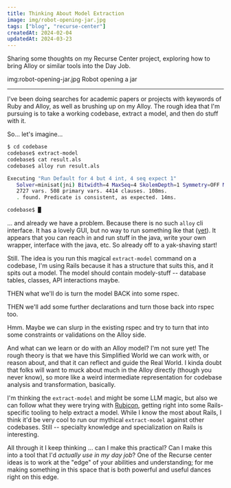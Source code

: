 ```yaml
---
title: Thinking About Model Extraction
image: img/robot-opening-jar.jpg
tags: ["blog", "recurse-center"]
createdAt: 2024-02-04
updatedAt: 2024-03-23
---
```


Sharing some thoughts on my Recurse Center project, exploring how to bring Alloy or similar tools into the Day Job.

img:robot-opening-jar.jpg Robot opening a jar

---

I've been doing searches for academic papers or projects with keywords of Ruby and Alloy, as well as brushing up on my Alloy. The rough idea that I'm pursuing is to take a working codebase, extract a model, and then do stuff with it.

So... let's imagine...

```sh
$ cd codebase
codebase$ extract-model
codebase$ cat result.als
codebase$ alloy run result.als

Executing "Run Default for 4 but 4 int, 4 seq expect 1"
   Solver=minisat(jni) Bitwidth=4 MaxSeq=4 SkolemDepth=1 Symmetry=OFF Mode=batch
   2727 vars. 508 primary vars. 4414 clauses. 108ms.
   . found. Predicate is consistent, as expected. 14ms.

codebase$ █
```

... and already we have a problem. Because there is no such `alloy` cli interface. It has a lovely GUI, but no way to run something lke that ([yet](https://github.com/AlloyTools/org.alloytools.alloy/issues/155)). It appears that you can reach in and run stuff in the java, write your own wrapper, interface with the java, etc. So already off to a yak-shaving start!

Still. The idea is you run this magical `extract-model` command on a codebase, I'm using Rails because it has a structure that suits this, and it spits out a model. The model should contain modely-stuff -- database tables, classes, API interactions maybe.

THEN what we'll do is turn the model BACK into some rspec.

THEN we'll add some further declarations and turn those back into rspec too.

Hmm. Maybe we can slurp in the existing rspec and try to turn that into some constraints or validations on the Alloy side.

And what can we learn or do with an Alloy model? I'm not sure yet! The rough theory is that we have this Simplified World we can work with, or reason about, and that it can reflect and guide the Real World. I kinda doubt that folks will want to muck about much in the Alloy directly (though you never know), so more like a weird intermediate representation for codebase analysis and transformation, basically.

I'm thinking the `extract-model` and might be some LLM magic, but also we can follow what they were trying with [Rubicon](https://dl.acm.org/doi/10.1145/2393596.2393667), getting right into some Rails-specific tooling to help extract a model. While I know the most about Rails, I think it'd be very cool to run our mythical `extract-model` against other codebases. Still -- specialty knowledge and specialization on Rails is interesting.

All through it I keep thinking ... can I make this practical? Can I make this into a tool that I'd _actually use in my day job_? One of the Recurse center ideas is to work at the "edge" of your abilities and understanding; for me making something in this space that is both powerful and useful dances right on this edge.
